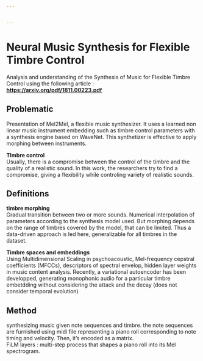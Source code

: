 ```yaml
---


---
```


<h1 id="neural-music-synthesis-for-flexible-timbre-control">Neural Music Synthesis for Flexible Timbre Control</h1>
<p>Analysis and understanding of the Synthesis of Music for Flexible Timbre Control using the following article :<br>
<strong><a href="https://arxiv.org/pdf/1811.00223.pdf">https://arxiv.org/pdf/1811.00223.pdf</a></strong></p>
<h2 id="problematic">Problematic</h2>
<p>Presentation of Mel2Mel, a flexible music synthesizer. It uses a learned non linear music instrument embedding such as timbre control parameters with a synthesis engine based on WaveNet. This synthetizer is effective to apply morphing between instruments.</p>
<p><strong>TImbre control</strong><br>
Usually, there is a compromise between the control of the timbre and the quality of a realistic sound. In this work, the researchers try to find a compromise, giving a flexibility while controling variety of realistic sounds.</p>
<h2 id="definitions">Definitions</h2>
<p><strong>timbre morphing</strong><br>
Gradual transition between two or more sounds. Numerical interpolation of parameters according to the synthesis model used. But morphing depends on the range of timbres  covered by the model, that can be limited. Thus a data-driven approach is led here, generalizable for all timbres in the dataset.</p>
<p><strong>Timbre spaces and embeddings</strong><br>
Using Multidimensional Scaling in psychoacoustic, Mel-frequency cepstral coefficients (MFCCs), descriptors of spectral envelop, hidden layer weights in  music content analysis. Recently, a variational autoencoder has been developped, generating monophonic audio for a particular timbre embetdding without considering the attack and the decay (does not consider temporal evolution)</p>
<h2 id="method">Method</h2>
<p>synthesizing music given note sequences and timbre. the note sequences are furnished using midi file representing a piano roll corresponding to note timing and velocity. Then, it’s encoded as a matrix.<br>
FiLM layers : multi-step process that shapes a piano roll into its Mel spectrogram.</p>

